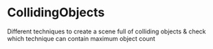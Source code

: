 # CollidingObjects
Different techniques to create a scene full of colliding objects &amp; check which technique can contain maximum object count
